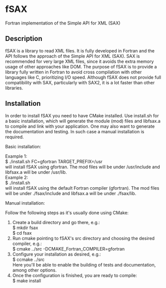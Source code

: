fSAX
====

Fortran implementation of the Simple API for XML (SAX)

Description
-----------
fSAX is a library to read XML files. It is fully developed in Fortran and the
API follows the approach of the Simple API for XML (SAX).
SAX is recommended for very large XML files, since it avoids the
extra memory usage of other approaches like DOM.
The purpose of fSAX is to provide a library fully written in Fortran to avoid
cross compilation with other languages like C, prioritizing I/O speed.
Although fSAX does not provide full compatibility with SAX, particularly with
SAX2, it is a lot faster than other libraries.

Installation
------------
In order to install fSAX you need to have CMake installed.
Use install.sh for a basic installation, which will generate the module (mod)
files and libfsax.a to compile and link with your application.
One may also want to generate the documentation and testing. In such case a
manual installation is required.

Basic installation:

Example 1:  
$ ./install.sh FC=gfortran TARGET_PREFIX=/usr  
will install fSAX using gfortran. The mod files will be under /usr/include and
libfsax.a will be under /usr/lib.  
Example 2:  
$ ./install.sh  
will install fSAX using the default Fortran compiler (gfortran). The mod files
will be under ./fsax/include and libfsax.a will be under ./fsax/lib.

Manual installation:

Follow the following steps as it's usually done using CMake:  
1) Create a build directory and go there, e.g.:  
$ mkdir fsax  
$ cd fsax  
2) Run cmake pointing to fSAX's src directory and choosing the desired
compiler, e.g.:  
$ cmake ../src -DCMAKE_Fortran_COMPILER=gfortran  
3) Configure your installation as desired, e.g.:  
$ ccmake ../src  
Here you'll be able to enable the building of tests and documentation, among other options.  
4) Once the configuration is finished, you are ready to compile:  
$ make install

